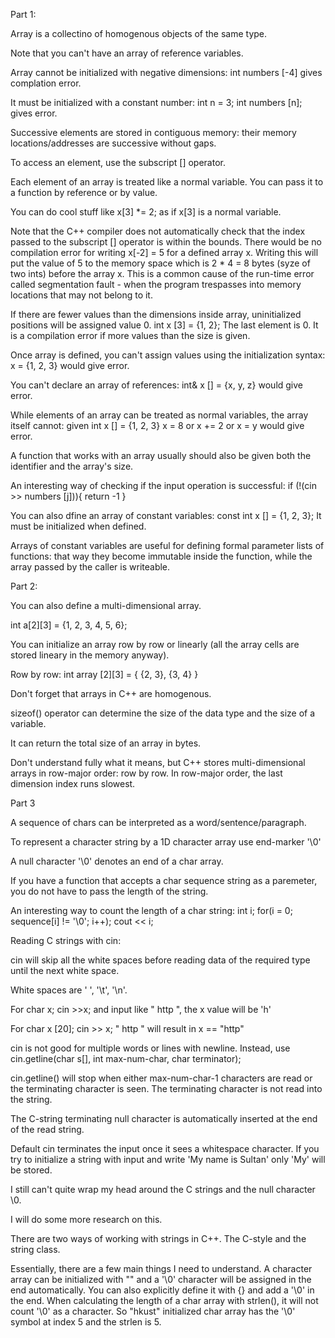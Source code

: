 Part 1:

Array is a collectino of homogenous objects of the same type. 

Note that you can't have an array of reference variables. 

Array cannot be initialized with negative dimensions: int numbers [-4] gives complation error. 

It must be initialized with a constant number: int n = 3; int numbers [n]; gives error. 

Successive elements are stored in contiguous memory: their memory locations/addresses are successive without gaps.

To access an element, use the subscript [] operator. 

Each element of an array is treated like a normal variable. You can pass it to a function by reference or by value. 

You can do cool stuff like x[3] *= 2; as if x[3] is a normal variable. 

Note that the C++ compiler does not automatically check that the index passed to the subscript [] operator is within the bounds. There would be no compilation error for writing x[-2] = 5 for a defined array x. Writing this will put the value of 5 to the memory space which is 2 * 4 = 8 bytes (syze of two ints) before the array x. This is a common cause of the run-time error called segmentation fault - when the program trespasses into memory locations that may not belong to it. 

If there are fewer values than the dimensions inside array, uninitialized positions will be assigned value 0. int x [3] = {1, 2}; The last element is 0. It is a compilation error if more values than the size is given. 

Once array is defined, you can't assign values using the initialization syntax: x = {1, 2, 3} would give error. 

You can't declare an array of references: int& x [] = {x, y, z} would give error. 

While elements of an array can be treated as normal variables, the array itself cannot: given int x [] = {1, 2, 3}
    x = 8 or x += 2 or x = y would give error. 


A function that works with an array usually should also be given both the identifier and the array's size.

An interesting way of checking if the input operation is successful: if (!(cin >> numbers [j])){ return -1 }

You can also dfine an array of constant variables: const int x [] = {1, 2, 3}; It must be initialized when defined. 

Arrays of constant variables are useful for defining formal parameter lists of functions: that way they become immutable inside the function, while the array passed by the caller is writeable. 

Part 2:

You can also define a multi-dimensional array. 

int a[2][3] = {1, 2, 3,   4, 5, 6};

You can initialize an array row by row or linearly (all the array cells are stored lineary in the memory anyway).

Row by row: int array [2][3] = {
    {2, 3},
    {3, 4}
}


Don't forget that arrays in C++ are homogenous. 

sizeof() operator can determine the size of the data type and the size of a variable. 

It can return the total size of an array in bytes. 

Don't understand fully what it means, but C++ stores multi-dimensional arrays in row-major order: row by row. In row-major order, the last dimension index runs slowest.

Part 3

A sequence of chars can be interpreted as a word/sentence/paragraph. 

To represent a character string by a 1D character array use end-marker '\0'

A null character '\0' denotes an end of a char array. 

If you have a function that accepts a char sequence string as a paremeter, you do not have to pass the length of the string. 

An interesting way to count the length of a char string:
    int i; for(i = 0; sequence[i] != '\0'; i++); cout << i;



Reading C strings with cin: 

cin will skip all the white  spaces before reading data of the required type until the next white space. 

White spaces are ' ', '\t', '\n'. 

For char x; cin >>x; and input like "   http ", the x value will be 'h'

For char x [20]; cin >> x; "   http  " will result in x == "http" 

cin is not good for multiple words or lines with newline. Instead, use cin.getline(char s[], int max-num-char, char terminator);

cin.getline() will stop when either max-num-char-1 characters are read or the terminating character is seen. The terminating character is not read into the string. 

The C-string terminating null character is automatically inserted at the end of the read string. 





Default cin terminates the input once it sees a whitespace character. If you try to initialize a string with input and write 'My name is Sultan' only 'My' will be stored. 




I still can't quite wrap my head around the C strings and the null character \0.

I will do some more research on this. 

There are two ways of working with strings in C++. The C-style and the string class. 

Essentially, there are a few main things I need to understand. A character array can be initialized with "" and a '\0' character will be assigned in the end automatically. You can also explicitly define it with {} and add a '\0' in the end. When calculating the length of a char array with strlen(), it will not count '\0' as a character. So "hkust" initialized char array has the '\0' symbol at index 5 and the strlen is 5. 